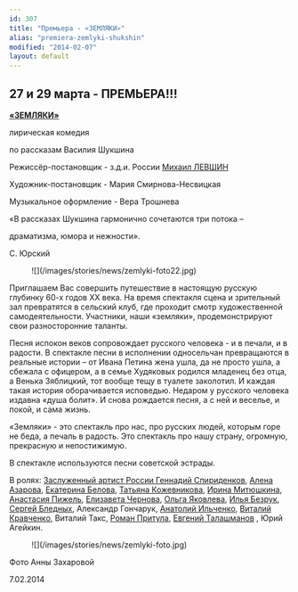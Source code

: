 ```yaml
---
id: 307
title: "Премьера - «ЗЕМЛЯКИ»"
alias: "premiera-zemlyki-shukshin"
modified: "2014-02-07"
layout: default
---
```


## 27 и 29 марта - ПРЕМЬЕРА!!!

[**«ЗЕМЛЯКИ»**](283-zemlyaki.html)

лирическая комедия

по рассказам Василия Шукшина

Режиссёр-постановщик - з.д.и. России [Михаил ЛЕВШИН](153-mihail-levshin.html)

Художник-постановщик - Мария Смирнова-Несвицкая

Музыкальное оформление - Вера Трошнева

«В рассказах Шукшина гармонично сочетаются три потока –

драматизма, юмора и нежности».

С. Юрский

<figure>
![](/images/stories/news/zemlyki-foto22.jpg)
</figure>

Приглашаем Вас совершить путешествие в настоящую русскую глубинку 60-х годов ХХ века. На время спектакля сцена и зрительный зал превратятся в сельский клуб, где проходит смотр художественной самодеятельности. Участники, наши «земляки», продемонстрируют свои разносторонние таланты.

Песня испокон веков сопровождает русского человека - и в печали, и в радости. В спектакле песни в исполнении односельчан превращаются в реальные истории – от Ивана Петина жена ушла, да не просто ушла, а сбежала с офицером, а в семье Худяковых родился младенец без отца, а Венька Зяблицкий, тот вообще тещу в туалете заколотил. И каждая такая история оборачивается исповедью. Недаром у русского человека издавна «душа болит». И снова рождается песня, а с ней и веселье, и покой, и сама жизнь.

«Земляки» - это спектакль про нас, про русских людей, которым горе не беда, а печаль в радость. Это спектакль про нашу страну, огромную, прекрасную и непостижимую.

В спектакле используются песни советской эстрады.

В ролях: [Заслуженный артист России Геннадий Спириденков](27--gennadij-spiridenkov-za-rf.html), [Алена Азарова](86-alena-azarova.html), [Екатерина Белова](23-belova-ekaterina.html), [Татьяна Кожевникова](80-tatiana-kogevnikova.html), [Ирина Митюшкина](62-irina-mityshkina.html), [Анастасия Пижель](64-asia-pigel-sergeevna.html), [Елизавета Чернова](48-chernovaelizaveta.html), [Ольга Яковлева](89-olga-yakovleva.html), [Илья Безрук](83-bezryk-ilya.html), [Сергей Бледных](24-blednyh-sergej.html), Александр Гончарук, [Анатолий Ильченко](55-anatolii-ilchenko.html), [Виталий Кравченко](66-vitalii-kravchenko.html), Виталий Такс, [Роман Притула](50-roman-pritula.html), [Евгений Талашманов](84-talashmanovevgenii.html) , Юрий Агейкин.

<figure>
![](/images/stories/news/zemlyki-foto.jpg)
</figure>

Фото Анны Захаровой

7.02.2014

